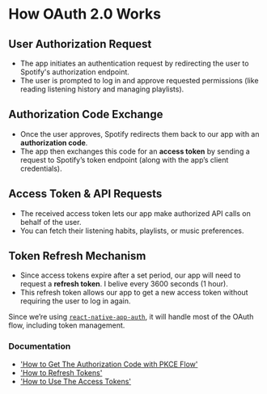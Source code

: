 # How OAuth 2.0 Works

## User Authorization Request
- The app initiates an authentication request by redirecting the user to Spotify's authorization endpoint.
- The user is prompted to log in and approve requested permissions (like reading listening history and managing playlists).

## Authorization Code Exchange
- Once the user approves, Spotify redirects them back to our app with an **authorization code**.
- The app then exchanges this code for an **access token** by sending a request to Spotify’s token endpoint (along with the app’s client credentials).

## Access Token & API Requests
- The received access token lets our app make authorized API calls on behalf of the user.
- You can fetch their listening habits, playlists, or music preferences.

## Token Refresh Mechanism
- Since access tokens expire after a set period, our app will need to request a **refresh token**. I belive every 3600 seconds (1 hour).
- This refresh token allows our app to get a new access token without requiring the user to log in again.

Since we’re using [`react-native-app-auth`](https://github.com/FormidableLabs/react-native-app-auth), it will handle most of the OAuth flow, including token management.

### Documentation
- ['How to Get The Authorization Code with PKCE Flow'](https://developer.spotify.com/documentation/web-api/tutorials/code-pkce-flow#code-challenge)
- ['How to Refresh Tokens'](https://developer.spotify.com/documentation/web-api/tutorials/refreshing-tokens)
- ['How to Use The Access Tokens'](https://developer.spotify.com/documentation/web-api/concepts/access-token)
